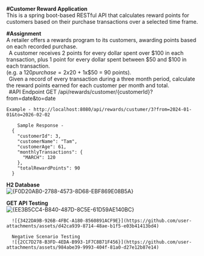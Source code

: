 __#Customer Reward Application__  
  This is a spring boot-based RESTful API that calculates reward points for customers based on their purchase transactions over a selected time frame.

__#Assignment__    
A retailer offers a rewards program to its customers, awarding points based on each recorded purchase.  
  
A customer receives 2 points for every dollar spent over $100 in each transaction, plus 1 point for every dollar spent between $50 and $100 in each transaction.   
(e.g. a $120 purchase = 2x$20 + 1x$50 = 90 points).   
  
Given a record of every transaction during a three month period, calculate the reward points earned for each customer per month and total.   
  
#API Endpoint
    GET /api/rewards/customer/{customerId}?from=date&to=date

    Example - http://localhost:8080/api/rewards/custumer/3?from=2024-01-01&to=2026-02-02

        Sample Response - 
      {
        "customerId": 3,
        "customerName": "Tam",
        "customerAge": 61,
        "monthlyTransactions": {
          "MARCH": 120
        },
        "totalRewardPoints": 90
      }

__H2 Database__   
      ![{F0D20AB0-2788-4573-8D68-EBF869E08B5A}](https://github.com/user-attachments/assets/aeb5b5bc-a118-4ad7-86f9-cd5dacca218b)

__GET API Testing__  
      ![{EE3B5CC4-B840-487D-8C5E-61D59AE140BC}](https://github.com/user-attachments/assets/2d431afe-d3eb-4031-afe9-832d9fb60e28)
      
      ![{3422DA9B-926B-4FBC-A180-8560891ACF9E}](https://github.com/user-attachments/assets/d42ca939-8714-48ae-b1f5-e03b41413bd4)

      Negative Scenario Testing
      ![{2CC7D278-B3FD-4EDA-B993-1F7C8B71F456}](https://github.com/user-attachments/assets/984abe39-9993-404f-81a0-d27e12b87e14)



